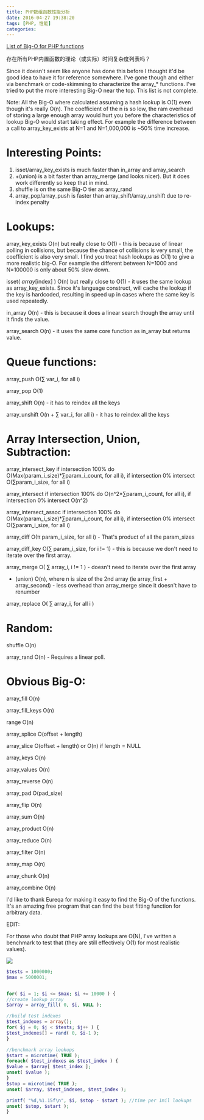 ```yaml
---
title: PHP数组函数性能分析
date: 2016-04-27 19:38:20
tags: [PHP, 性能]
categories:
---
```


[List of Big-O for PHP functions](http://stackoverflow.com/questions/2473989/list-of-big-o-for-php-functions)

存在所有PHP内置函数的理论（或实际）时间复杂度列表吗？

Since it doesn't seem like anyone has done this before I thought it'd be good idea to have it for reference somewhere. I've gone though and either via benchmark or code-skimming to characterize the array_* functions. I've tried to put the more interesting Big-O near the top. This list is not complete.

Note: All the Big-O where calculated assuming a hash lookup is O(1) even though it's really O(n). The coefficient of the n is so low, the ram overhead of storing a large enough array would hurt you before the characteristics of lookup Big-O would start taking effect. For example the difference between a call to array_key_exists at N=1 and N=1,000,000 is ~50% time increase.

# Interesting Points:

1. isset/array_key_exists is much faster than in_array and array_search
2. +(union) is a bit faster than array_merge (and looks nicer). But it does work differently so keep that in mind.
3. shuffle is on the same Big-O tier as array_rand
4. array_pop/array_push is faster than array_shift/array_unshift due to re-index penalty

# Lookups:
array_key_exists O(n) but really close to O(1) - this is because of linear polling in collisions, but because the chance of collisions is very small, the coefficient is also very small. I find you treat hash lookups as O(1) to give a more realistic big-O. For example the different between N=1000 and N=100000 is only about 50% slow down.

isset( $array[$index] ) O(n) but really close to O(1) - it uses the same lookup as array_key_exists. Since it's language construct, will cache the lookup if the key is hardcoded, resulting in speed up in cases where the same key is used repeatedly.

in_array O(n) - this is because it does a linear search though the array until it finds the value.

array_search O(n) - it uses the same core function as in_array but returns value.

# Queue functions:
array_push O(∑ var_i, for all i)

array_pop O(1)

array_shift O(n) - it has to reindex all the keys

array_unshift O(n + ∑ var_i, for all i) - it has to reindex all the keys

# Array Intersection, Union, Subtraction:
array_intersect_key if intersection 100% do O(Max(param_i_size)*∑param_i_count, for all i), if intersection 0% intersect O(∑param_i_size, for all i)

array_intersect if intersection 100% do O(n^2*∑param_i_count, for all i), if intersection 0% intersect O(n^2)

array_intersect_assoc if intersection 100% do O(Max(param_i_size)*∑param_i_count, for all i), if intersection 0% intersect O(∑param_i_size, for all i)

array_diff O(π param_i_size, for all i) - That's product of all the param_sizes

array_diff_key O(∑ param_i_size, for i != 1) - this is because we don't need to iterate over the first array.

array_merge O( ∑ array_i, i != 1 ) - doesn't need to iterate over the first array

+ (union) O(n), where n is size of the 2nd array (ie array_first + array_second) - less overhead than array_merge since it doesn't have to renumber

array_replace O( ∑ array_i, for all i )

# Random:
shuffle O(n)

array_rand O(n) - Requires a linear poll.

# Obvious Big-O:
array_fill O(n)

array_fill_keys O(n)

range O(n)

array_splice O(offset + length)

array_slice O(offset + length) or O(n) if length = NULL

array_keys O(n)

array_values O(n)

array_reverse O(n)

array_pad O(pad_size)

array_flip O(n)

array_sum O(n)

array_product O(n)

array_reduce O(n)

array_filter O(n)

array_map O(n)

array_chunk O(n)

array_combine O(n)

I'd like to thank Eureqa for making it easy to find the Big-O of the functions. It's an amazing free program that can find the best fitting function for arbitrary data.

EDIT:

For those who doubt that PHP array lookups are O(N), I've written a benchmark to test that (they are still effectively O(1) for most realistic values).

![](http://ww3.sinaimg.cn/large/4bc2a2bajw1f3bi0rs68yj20te0afaau.jpg)

``` php
$tests = 1000000;
$max = 5000001;


for( $i = 1; $i <= $max; $i += 10000 ) {
//create lookup array
$array = array_fill( 0, $i, NULL );

//build test indexes
$test_indexes = array();
for( $j = 0; $j < $tests; $j++ ) {
$test_indexes[] = rand( 0, $i-1 );
}

//benchmark array lookups
$start = microtime( TRUE );
foreach( $test_indexes as $test_index ) {
$value = $array[ $test_index ];
unset( $value );
}
$stop = microtime( TRUE );
unset( $array, $test_indexes, $test_index );

printf( "%d,%1.15f\n", $i, $stop - $start ); //time per 1mil lookups
unset( $stop, $start );
}
```

